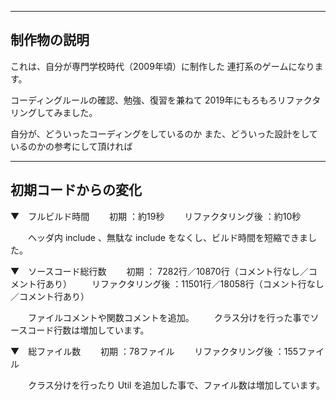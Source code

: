 -----------------------------------------------------------------------------
制作物の説明
-----------------------------------------------------------------------------
これは、自分が専門学校時代（2009年頃）に制作した
連打系のゲームになります。

コーディングルールの確認、勉強、復習を兼ねて
2019年にもろもろリファクタリングしてみました。

自分が、どういったコーディングをしているのか
また、どういった設計をしているのかの参考にして頂ければ

-----------------------------------------------------------------------------
初期コードからの変化
-----------------------------------------------------------------------------
▼　フルビルド時間
　　初期				：約19秒
　　リファクタリング後	：約10秒

　　ヘッダ内 include 、無駄な include をなくし、ビルド時間を短縮できました。


▼　ソースコード総行数
　　初期				： 7282行／10870行（コメント行なし／コメント行あり）
　　リファクタリング後	：11501行／18058行（コメント行なし／コメント行あり）

　　ファイルコメントや関数コメントを追加。
　　クラス分けを行った事でソースコード行数は増加しています。


▼　総ファイル数
　　初期				：78ファイル
　　リファクタリング後	：155ファイル

　　クラス分けを行ったり Util を追加した事で、ファイル数は増加しています。